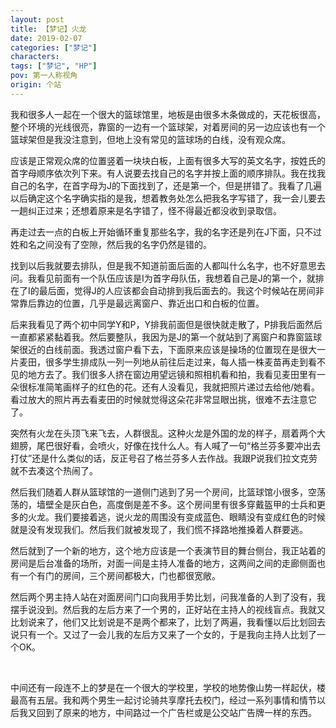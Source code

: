 ```yaml
---
layout: post
title: 【梦记】火龙
date: 2019-02-07
categories: ["梦记"]
characters: 
tags: ["梦记", "HP"]
pov: 第一人称视角
origin: 个站
---
```


我和很多人一起在一个很大的篮球馆里，地板是由很多木条做成的，天花板很高，整个环境的光线很亮，靠窗的一边有一个篮球架，对着房间的另一边应该也有一个篮球架但是我没注意到，但地上没有常见的篮球场的白线，没有观众席。

应该是正常观众席的位置竖着一块块白板，上面有很多大写的英文名字，按姓氏的首字母顺序依次列下来。有人说要去找自己的名字并按上面的顺序排队。我在找我自己的名字，在首字母为J的下面找到了，还是第一个，但是拼错了。我看了几遍以后确定这个名字确实指的是我，想着教务处怎么把我名字写错了，我一会儿要去一趟纠正过来；还想着原来是名字错了，怪不得最近都没收到录取信。

再走过去一点的白板上开始循环重复那些名字，我的名字还是列在J下面，只不过姓和名之间没有了空隙，然后我的名字仍然是错的。

找到以后我就要去排队，但是我不知道前面后面的人都叫什么名字，也不好意思去问。我看见前面有一个队伍应该是I为首字母队伍，我想着自己是J的第一个，就排在了I的最后面，觉得J的人应该都会自动排到我后面去的。我这个时候站在房间非常靠后靠边的位置，几乎是最远离窗户、靠近出口和白板的位置。

后来我看见了两个初中同学Y和P，Y排我前面但是很快就走散了，P排我后面然后一直都紧紧黏着我。然后要整队，我因为是J的第一个就站到了离窗户和靠窗篮球架很近的白线前面。我透过窗户看下去，下面原来应该是操场的位置现在是很大一片麦田，很多学生排成队一列一列地从前往后走过来，每人插一株麦苗再走到看不见的地方去了。我们很多人挤在窗边用望远镜和照相机看和拍，我看见麦田里有一朵很标准简笔画样子的红色的花。还有人没看见，我就把照片递过去给他/她看。看过放大的照片再去看麦田的时候就觉得这朵花非常显眼出挑，很难不去注意它了。

突然有火龙在头顶飞来飞去，人群很乱。这种火龙是外国的龙的样子，扇着两个大翅膀，尾巴很好看，会喷火，好像在找什么人。有人喊了一句“格兰芬多要冲出去打仗”还是什么类似的话，反正号召了格兰芬多人去作战。我跟P说我们拉文克劳就不去凑这个热闹了。

然后我们随着人群从篮球馆的一道侧门逃到了另一个房间，比篮球馆小很多，空荡荡的，墙壁全是灰白色，高度倒是差不多。这个房间里有很多穿戴盔甲的士兵和更多的火龙。我们要接着逃，说火龙的周围没有变成蓝色、眼睛没有变成红色的时候就是没有发现我们。然后我们就被发现了，我们慌不择路地推搡着人群要逃。

然后就到了一个新的地方，这个地方应该是一个表演节目的舞台侧台，我正站着的房间是后台准备的场所，对面一间是主持人准备的地方，这两间之间的走廊侧面也有一个有门的房间，三个房间都极大，门也都很宽敞。

然后两个男主持人站在对面房间门口向我用手势比划，问我准备的人到了没有，我摆手说没到。然后我的左后方来了一个男的，正好站在主持人的视线盲点。我就又比划说来了，他们又比划说是不是两个都来了，比划了两遍，我看懂以后比划回去说只有一个。又过了一会儿我的左后方又来了一个女的，于是我向主持人比划了一个OK。

 <br>

中间还有一段连不上的梦是在一个很大的学校里，学校的地势像山势一样起伏，楼最高有五层。我和两个男生一起讨论骑共享摩托去校门，经过一系列事情和情节以后我又回到了原来的地方，中间路过一个广告栏或是公交站广告牌一样的东西。